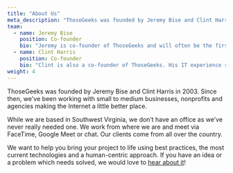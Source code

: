 ```yaml
---
title: "About Us"
meta_description: "ThoseGeeks was founded by Jeremy Bise and Clint Harris. We work with small to medium businesses, nonprofits and agencies."
team:
  - name: Jeremy Bise
    position: Co-founder
    bio: "Jeremy is co-founder of ThoseGeeks and will often be the first point of contact for your project. He strategizes, designs, codes and listens and does whatever is necessary to get the job done and done well. Jeremy has served on board for the American Advertising Federation’s Southwest Virginia chapter and Third District. He sometimes speaks on topics such as entrepreneurship, development, analytics, etc."
  - name: Clint Harris
    position: Co-founder
    bio: "Clint is also a co-founder of ThoseGeeks. His IT experience runs deep as he has worked with many prestigious companies such as Bank of America, Chrysler, and Eastman. He keeps our servers running, writes code, looks for ways of making things run more smoothly, and a myriad of other technical things. Clint has also served our country domestically and overseas as an officer in the Army National Guard."
weight: 4
---
```


ThoseGeeks was founded by Jeremy Bise and Clint Harris in 2003. Since then, we've been working with small to medium businesses, nonprofits and agencies making the Internet a little better place.

While we are based in Southwest Virginia, we don’t have an office as we’ve never really needed one. We work from where we are and meet via FaceTime, Google Meet or chat. Our clients come from all over the country.

We want to help you bring your project to life using best practices, the most current technologies and a human-centric approach. If you have an idea or a problem which needs solved, we would love to [hear about it](/listens/)!

